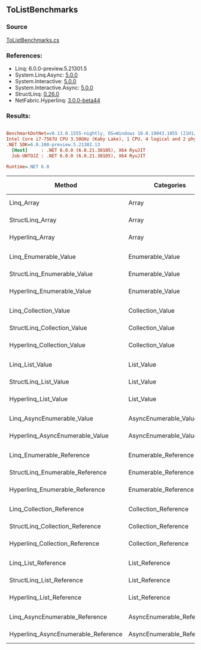 ﻿## ToListBenchmarks

### Source
[ToListBenchmarks.cs](../NetFabric.Hyperlinq.Benchmarks/Benchmarks/ToListBenchmarks.cs)

### References:
- Linq: 6.0.0-preview.5.21301.5
- System.Linq.Async: [5.0.0](https://www.nuget.org/packages/System.Linq.Async/5.0.0)
- System.Interactive: [5.0.0](https://www.nuget.org/packages/System.Interactive/5.0.0)
- System.Interactive.Async: [5.0.0](https://www.nuget.org/packages/System.Interactive.Async/5.0.0)
- StructLinq: [0.26.0](https://www.nuget.org/packages/StructLinq/0.26.0)
- NetFabric.Hyperlinq: [3.0.0-beta44](https://www.nuget.org/packages/NetFabric.Hyperlinq/3.0.0-beta44)

### Results:
``` ini

BenchmarkDotNet=v0.13.0.1555-nightly, OS=Windows 10.0.19043.1055 (21H1/May2021Update)
Intel Core i7-7567U CPU 3.50GHz (Kaby Lake), 1 CPU, 4 logical and 2 physical cores
.NET SDK=6.0.100-preview.5.21302.13
  [Host]     : .NET 6.0.0 (6.0.21.30105), X64 RyuJIT
  Job-UNTOJZ : .NET 6.0.0 (6.0.21.30105), X64 RyuJIT

Runtime=.NET 6.0  

```
|                              Method |                Categories | Count |        Mean |     Error |    StdDev |      Median | Ratio | RatioSD |  Gen 0 | Gen 1 | Gen 2 | Allocated |
|------------------------------------ |-------------------------- |------ |------------:|----------:|----------:|------------:|------:|--------:|-------:|------:|------:|----------:|
|                          Linq_Array |                     Array |   100 |    58.81 ns |  0.505 ns |  0.473 ns |    58.83 ns |  1.00 |    0.00 | 0.2180 |     - |     - |     456 B |
|                    StructLinq_Array |                     Array |   100 |    94.06 ns |  1.231 ns |  1.151 ns |    93.99 ns |  1.60 |    0.02 | 0.2180 |     - |     - |     456 B |
|                     Hyperlinq_Array |                     Array |   100 |    48.82 ns |  1.053 ns |  2.661 ns |    47.60 ns |  0.85 |    0.05 | 0.2180 |     - |     - |     456 B |
|                                     |                           |       |             |           |           |             |       |         |        |       |       |           |
|               Linq_Enumerable_Value |          Enumerable_Value |   100 |   859.60 ns | 17.141 ns | 34.625 ns |   837.18 ns |  1.00 |    0.00 | 0.5808 |     - |     - |   1,216 B |
|         StructLinq_Enumerable_Value |          Enumerable_Value |   100 |   972.46 ns |  7.019 ns |  6.565 ns |   973.93 ns |  1.09 |    0.04 | 0.2327 |     - |     - |     488 B |
|          Hyperlinq_Enumerable_Value |          Enumerable_Value |   100 |   618.71 ns |  4.105 ns |  3.428 ns |   618.72 ns |  0.68 |    0.01 | 0.2365 |     - |     - |     496 B |
|                                     |                           |       |             |           |           |             |       |         |        |       |       |           |
|               Linq_Collection_Value |          Collection_Value |   100 |    57.86 ns |  0.921 ns |  0.816 ns |    57.93 ns |  1.00 |    0.00 | 0.2180 |     - |     - |     456 B |
|         StructLinq_Collection_Value |          Collection_Value |   100 |   919.81 ns |  4.114 ns |  3.849 ns |   921.58 ns | 15.91 |    0.20 | 0.2327 |     - |     - |     488 B |
|          Hyperlinq_Collection_Value |          Collection_Value |   100 |   147.30 ns |  2.179 ns |  2.038 ns |   146.28 ns |  2.54 |    0.06 | 0.2370 |     - |     - |     496 B |
|                                     |                           |       |             |           |           |             |       |         |        |       |       |           |
|                     Linq_List_Value |                List_Value |   100 |    54.34 ns |  0.603 ns |  0.535 ns |    54.40 ns |  1.00 |    0.00 | 0.2180 |     - |     - |     456 B |
|               StructLinq_List_Value |                List_Value |   100 |   257.40 ns |  1.623 ns |  1.518 ns |   257.40 ns |  4.74 |    0.06 | 0.2179 |     - |     - |     456 B |
|                Hyperlinq_List_Value |                List_Value |   100 |    78.38 ns |  1.240 ns |  1.099 ns |    78.55 ns |  1.44 |    0.02 | 0.2295 |     - |     - |     480 B |
|                                     |                           |       |             |           |           |             |       |         |        |       |       |           |
|          Linq_AsyncEnumerable_Value |     AsyncEnumerable_Value |   100 | 1,933.29 ns | 37.450 ns | 48.695 ns | 1,962.87 ns |  1.00 |    0.00 | 0.5798 |     - |     - |   1,216 B |
|     Hyperlinq_AsyncEnumerable_Value |     AsyncEnumerable_Value |   100 | 1,218.93 ns |  6.225 ns |  5.198 ns | 1,219.33 ns |  0.64 |    0.02 | 0.5798 |     - |     - |   1,216 B |
|                                     |                           |       |             |           |           |             |       |         |        |       |       |           |
|           Linq_Enumerable_Reference |      Enumerable_Reference |   100 |   836.68 ns |  3.132 ns |  2.776 ns |   836.44 ns |  1.00 |    0.00 | 0.5808 |     - |     - |   1,216 B |
|     StructLinq_Enumerable_Reference |      Enumerable_Reference |   100 |   919.99 ns |  5.034 ns |  4.462 ns |   919.05 ns |  1.10 |    0.00 | 0.2327 |     - |     - |     488 B |
|      Hyperlinq_Enumerable_Reference |      Enumerable_Reference |   100 | 1,041.93 ns | 20.075 ns | 24.653 ns | 1,046.08 ns |  1.24 |    0.03 | 0.2327 |     - |     - |     488 B |
|                                     |                           |       |             |           |           |             |       |         |        |       |       |           |
|           Linq_Collection_Reference |      Collection_Reference |   100 |    52.49 ns |  0.880 ns |  0.780 ns |    52.71 ns |  1.00 |    0.00 | 0.2180 |     - |     - |     456 B |
|     StructLinq_Collection_Reference |      Collection_Reference |   100 |   943.89 ns | 17.853 ns | 23.215 ns |   931.73 ns | 18.19 |    0.41 | 0.2327 |     - |     - |     488 B |
|      Hyperlinq_Collection_Reference |      Collection_Reference |   100 |    68.72 ns |  0.533 ns |  0.655 ns |    68.60 ns |  1.31 |    0.02 | 0.2295 |     - |     - |     480 B |
|                                     |                           |       |             |           |           |             |       |         |        |       |       |           |
|                 Linq_List_Reference |            List_Reference |   100 |    56.89 ns |  1.213 ns |  3.280 ns |    54.95 ns |  1.00 |    0.00 | 0.2180 |     - |     - |     456 B |
|           StructLinq_List_Reference |            List_Reference |   100 |   929.09 ns |  3.788 ns |  3.358 ns |   929.08 ns | 15.78 |    0.64 | 0.2327 |     - |     - |     488 B |
|            Hyperlinq_List_Reference |            List_Reference |   100 |    84.47 ns |  1.761 ns |  4.252 ns |    82.38 ns |  1.48 |    0.13 | 0.2295 |     - |     - |     480 B |
|                                     |                           |       |             |           |           |             |       |         |        |       |       |           |
|      Linq_AsyncEnumerable_Reference | AsyncEnumerable_Reference |   100 | 1,954.13 ns | 37.510 ns | 36.840 ns | 1,969.88 ns |  1.00 |    0.00 | 0.5798 |     - |     - |   1,216 B |
| Hyperlinq_AsyncEnumerable_Reference | AsyncEnumerable_Reference |   100 | 2,041.94 ns | 11.426 ns | 10.688 ns | 2,039.66 ns |  1.05 |    0.02 | 0.5951 |     - |     - |   1,248 B |
